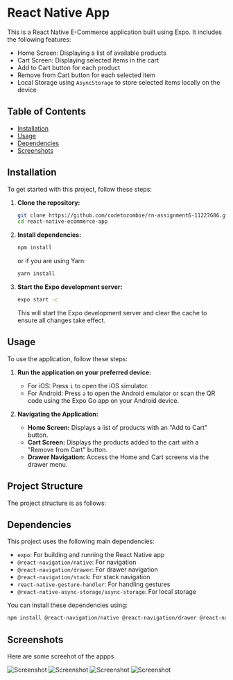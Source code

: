 # React Native  App

This is a React Native E-Commerce application built using Expo. It includes the following features:
- Home Screen: Displaying a list of available products
- Cart Screen: Displaying selected items in the cart
- Add to Cart button for each product
- Remove from Cart button for each selected item
- Local Storage using `AsyncStorage` to store selected items locally on the device

## Table of Contents

- [Installation](#installation)
- [Usage](#usage)
- [Dependencies](#dependencies)
- [Screenshots](#screenshots)


## Installation

To get started with this project, follow these steps:

1. **Clone the repository:**

    ```sh
    git clone https://github.com/codetozombie/rn-assignment6-11227686.git
    cd react-native-ecommerce-app
    ```

2. **Install dependencies:**

    ```sh
    npm install
    ```

    or if you are using Yarn:

    ```sh
    yarn install
    ```

3. **Start the Expo development server:**

    ```sh
    expo start -c
    ```

    This will start the Expo development server and clear the cache to ensure all changes take effect.

## Usage

To use the application, follow these steps:

1. **Run the application on your preferred device:**

    - For iOS: Press `i` to open the iOS simulator.
    - For Android: Press `a` to open the Android emulator or scan the QR code using the Expo Go app on your Android device.

2. **Navigating the Application:**

    - **Home Screen:** Displays a list of products with an "Add to Cart" button.
    - **Cart Screen:** Displays the products added to the cart with a "Remove from Cart" button.
    - **Drawer Navigation:** Access the Home and Cart screens via the drawer menu.

## Project Structure

The project structure is as follows:




## Dependencies

This project uses the following main dependencies:

- `expo`: For building and running the React Native app
- `@react-navigation/native`: For navigation
- `@react-navigation/drawer`: For drawer navigation
- `@react-navigation/stack`: For stack navigation
- `react-native-gesture-handler`: For handling gestures
- `@react-native-async-storage/async-storage`: For local storage

You can install these dependencies using:

```sh
npm install @react-navigation/native @react-navigation/drawer @react-navigation/stack react-native-gesture-handler @react-native-async-storage/async-storage
```

## Screenshots
Here are some screehot of the appps

![Screenshot](path)
![Screenshot](path)
![Screenshot](path)
![Screenshot](path)
